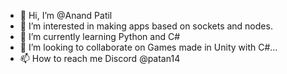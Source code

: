 - 👋 Hi, I’m @Anand Patil
- 👀 I’m interested in making apps based on sockets and nodes.
- 🌱 I’m currently learning Python and C#
- 💞️ I’m looking to collaborate on Games made in Unity with C#...
- 📫 How to reach me Discord @patan14

<!---
AnandPatil148/AnandPatil148 is a ✨ special ✨ repository because its `README.md` (this file) appears on your GitHub profile.
You can click the Preview link to take a look at your changes.
--->
